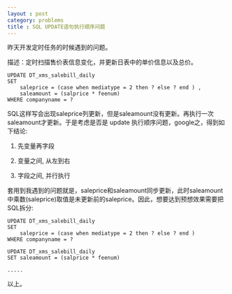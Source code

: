 ```yaml
---
layout : post
category: problems
title : SQL UPDATE语句执行顺序问题
---
```

昨天开发定时任务的时候遇到的问题。

描述：定时扫描售价表信息变化，并更新日表中的单价信息以及总价。

	UPDATE DT_xms_salebill_daily 
	SET 
		saleprice = (case when mediatype = 2 then ? else ? end ) , 
		saleamount = (salprice * feenum)  
	WHERE companyname = ?
	
SQL这样写会出现saleprice列更新，但是saleamount没有更新。再执行一次saleamount才更新。于是考虑是否是 update 执行顺序问题，google之，得到如下结论:

1. 先变量再字段 
 
2. 变量之间, 从左到右  

3. 字段之间, 并行执行

套用到我遇到的问题就是，saleprice和saleamount同步更新，此时saleamount中乘数(saleprice)取值是未更新前的saleprice。因此，想要达到预想效果需要把SQL拆分:

	UPDATE DT_xms_salebill_daily 
	SET 
		saleprice = (case when mediatype = 2 then ? else ? end ) 
	WHERE companyname = ?
	
	UPDATE DT_xms_salebill_daily 
	SET saleamount = (salprice * feenum)
	
	.....
	
以上。

